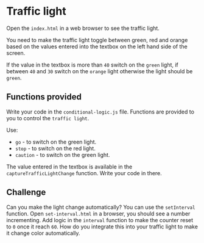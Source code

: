 # Traffic light

Open the `index.html` in a web browser to see the traffic light.

You need to make the traffic light toggle between green, red and orange based on the values entered into the textbox on the left hand side of the screen.

If the value in the textbox is more than `40` switch on the `green` light, if between `40` and `30` switch on the `orange` light otherwise the light should be `green`.

## Functions provided

Write your code in the `conditional-logic.js` file. Functions are provided to you to control the `traffic light`.

Use:

* `go` - to switch on the green light.
* `stop` - to switch on the red light.
* `caution` - to switch on the green light.

The value entered in the textbox is available in the `captureTrafficLightChange` function. Write your code in there.

## Challenge

Can you make the light change automatically? You can use the `setInterval` function. Open `set-interval.html` in a browser, you should see a number incrementing. Add logic in the `interval` function to make the counter reset to `0` once it reach `60`. How do you integrate this into your traffic light to make it change color automatically.
